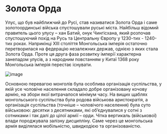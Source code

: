 Золота Орда
===========

Улус, що був найближчий до Русі, став називатися Золота Орда і саме
золотоординські війська спустошували руські міста. Найбільш відомий
правитель цього улусу – хан Батий, онук Чингісхана, який розпочав
спустошуючий похід на Русь та Центральну Європу у 1230-тих - 1240-тих
роках. Наприкінці ХІІІ століття Монгольська імперія остаточно
перетворилася на федерацію незалежних держав, однією з яких стала Золота
Орда. Проте ця друга фаза розвитку імперії характерна занепадом улусів,
а з народним повстанням у Китаї 1368 року Монгольська імперія перестає
існувати.

![image](cap)

Основною перевагою монголів була особлива організація суспільства, у
якій усе чоловіче населення складало добре організовану кочову армію, на
збори якої витрачалося мінімум часу. На вищих щаблях монгольського
суспільства була родова військова аристократія, а організація
суспільства (точніше – чоловічого населення) була суто військовою:
десятки з десятниками, які об’єднувалися у сотні з сотниками і так далі
до цілої армії – орди. Чітка вертикаль (військової) влади породжувала
залізну дисципліну. Саме через це монгольська армія виділялася
мобільністю, швидкодією та організованістю.
